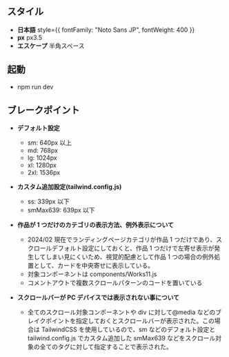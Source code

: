 ## スタイル

- **日本語** style={{ fontFamily: "Noto Sans JP", fontWeight: 400 }}
- **px** px3.5
- **エスケープ** 半角スペース&nbsp;

## 起動

- npm run dev

## ブレークポイント

- **デフォルト設定**

  - sm: 640px 以上
  - md: 768px
  - lg: 1024px
  - xl: 1280px
  - 2xl: 1536px

- **カスタム追加設定(tailwind.config.js)**

  - ss: 339px 以下
  - smMax639: 639px 以下

- **作品が 1 つだけのカテゴリの表示方法、例外表示について**

  - 2024/02 現在でランディングページカテゴリが作品 1 つだけであり、スクロールデフォルト設定にしておくと、作品 1 つだけで左寄せ表示が発生してしまい見にくいため、視覚的配慮として作品 1 つの場合の例外処置として、カードを中央寄せに表示している。
  - 対象コンポーネントは components/Works11.js
  - コメントアウトで複数スクロールパターンのコードを置いている

- **スクロールバーが PC デバイスでは表示されない事について**
  - 全てのスクロール対象コンポーネントや div に対して@media などのブレイクポイントを指定しておくとスクロールバーが表示された。この場合は TailwindCSS を使用しているので、sm などのデフォルト設定と tailwind.config.js でカスタム追加した smMax639 などをスクロール対象の全てのタグに対して指定することで表示された。
